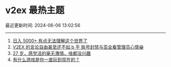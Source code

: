 # v2ex 最热主题

最近更新时间: 2024-06-06 13:02:56

--- 
1. [日入 5000+,有点无法理解这个世界了](https://www.v2ex.com/t/1047204) 
2. [V2EX 的言论自由甚至还不如 b 乎 账号封禁与否全看管理员心情😁](https://www.v2ex.com/t/1047224) 
3. [27 岁，感觉活的毫无激情，啥都没兴趣](https://www.v2ex.com/t/1047263) 
4. [有什么游戏是你一直玩到现在的？](https://www.v2ex.com/t/1047267) 
